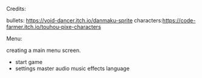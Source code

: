 
Credits:

bullets: https://void-dancer.itch.io/danmaku-sprite
characters:https://code-farmer.itch.io/touhou-pixe-characters




Menu:

creating a main menu screen.
- start game
- settings
		master audio
		music
		effects
		language
		
